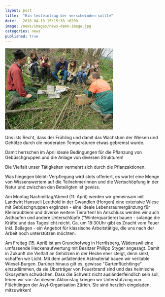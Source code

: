 ```yaml
---
layout: post
title:  "Ein testeintrag der verschwinden sollte"
date:   2016-04-13 15:15:38 +0200
image: /news/images/news-demo-image.jpg
categories: news
published: true
---
```

<img style="margin-right:20px;" class="float-left" src="/news/images/news-testartikel.jpg" />

Uns ists Recht, dass der Frühling und damit das Wachstum der Wiesen und Gehölze durch die moderaten Temperaturen etwas gebremst wurde.

Damit herrschen im April ideale Bedingungen für die Pflanzung von Gebüschgruppen und die Anlage von diversen Strukturen!

Die Vielfalt unser Tätigkeiten vermehrt sich durch die Pflanzaktionen.

Was hingegen bleibt: Verpflegung wird stets offeriert, es wartet eine Menge von Wissenswertem auf die TeilnehmerInnen und die Wertschöpfung in der Natur und zwischen den Beteiligten ist gewiss.

Am Montag Nachmittag/Abend (11. April) werden wir gemeinsam mit Landwirt Hansueli Leuthold in der Gwandlen (Horgen) eine extensive Wiese mit Gebüschgruppen ergänzen - eine ideale Lebensraumergänzung für Kleinraubtiere und diverse weitere Tierarten! Im Anschluss werden wir auch Asthaufen und andere Unterschlüpfe ("Winterquartiere) bauen - solange die Kräfte und das Tageslicht reicht. Ca. um 18:30Uhr gibt es Znacht vom Feuer inkl. Beilagen - ein Angebot für klassische Arbeitstätige, die uns nach der Arbeit noch unterstützen möchten.

Am Freitag (15. April) ist am Grundhofweg in Herrlisberg, Wädenswil eine umfassende Heckenaufwertung mit Besitzer Philipp Styger angesagt. Damit in Zukunft die Vielfalt an Gehölzen in der Hecke eher steigt, denn sinkt, schaffen wir Licht. Mit dem anfallenden Astmaterial bauen wir veritable Wiesel-Burgen. Darüber hinaus gilt es, gewisse "Gartenflüchtlinge" einzudämmen, da sie Überträger von Feuerbrand sind und das heimische Ökosystem schwächen. Dass die Schweiz nicht ausländerfeindlich sein soll, leben wir vor: An diesem Aktionstag kriegen wir Unterstützung von Flüchtlingen der Asyl-Organisation Zürich. Sie sind herzlich eingeladen, mitzuwirken!